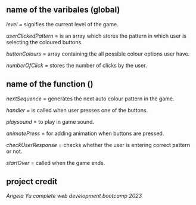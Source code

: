 ## name of the varibales (global)

_level_ = signifies the current level of the game.

_userClickedPattern_ = is an array which stores the pattern in which user is selecting the coloured buttons.

_buttonColours_ = array containing the all possible colour options user have.

_numberOfClick_ = stores the number of clicks by the user.

## name of the function ()

_nextSequence_ = generates the next auto colour pattern in the game.

_handler_ = is called when user presses one of the buttons.

_playsound_ = to play in game sound.

_animatePress_ = for adding animation when buttons are pressed.

_checkUserResponse_ = checks whether the user is entering correct pattern or not.

_startOver_ = called when the game ends.


## __project credit__

_Angela Yu complete web development bootcamp 2023_
